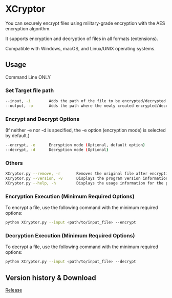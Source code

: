 # XCryptor

You can securely encrypt files using military-grade encryption with the AES encryption algorithm.

It supports encryption and decryption of files in all formats (extensions).

Compatible with Windows, macOS, and Linux/UNIX operating systems.

## Usage

Command Line ONLY

### Set Target file path

```bash
--input, -i        Adds the path of the file to be encrypted/decrypted as an argument. (Required option)
--output, -o       Adds the path where the newly created encrypted/decrypted file will be saved. (Optional option)
```

### Encrypt and Decrypt Options

(If neither -e nor -d is specified, the -e option (encryption mode) is selected by default.)

```bash
--encrypt, -e      Encryption mode (Optional, default option)
--decrypt, -d      Decryption mode (Optional)
```

### Others

```bash
XCryptor.py --remove, -r       Removes the original file after encryption/decryption is complete. (Optional)
XCryptor.py --version, -v      Displays the program version information. (Standalone command)
XCryptor.py --help, -h         Displays the usage information for the program. (Standalone command)
```

### Encryption Execution (Minimum Required Options)
To encrypt a file, use the following command with the minimum required options:

```bash
python XCryptor.py --input <path/to/input_file> --encrypt
```

### Decryption Execution (Minimum Required Options)
To decrypt a file, use the following command with the minimum required options:

```bash
python XCryptor.py --input <path/to/input_file> --decrypt
```

## Version history & Download

[Release](https://github.com/XerosLab/XCryptor/releases)
